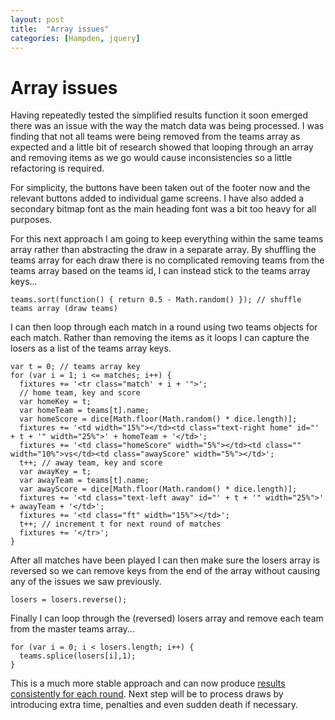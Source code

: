 ```yaml
---
layout: post
title:  "Array issues"
categories: [Hampden, jquery]
---
```


# Array issues

Having repeatedly tested the simplified results function it soon emerged there was an issue with the way the match data was being processed. I was finding that not all teams were being removed from the teams array as expected and a little bit of research showed that looping through an array and removing items as we go would cause inconsistencies so a little refactoring is required.

For simplicity, the buttons have been taken out of the footer now and the relevant buttons added to individual game screens. I have also added a secondary bitmap font as the main heading font was a bit too heavy for all purposes.

For this next approach I am going to keep everything within the same teams array rather than abstracting the draw in a separate array. By shuffling the teams array for each draw there is no complicated removing teams from the teams array based on the teams id, I can instead stick to the teams array keys...

```
teams.sort(function() { return 0.5 - Math.random() }); // shuffle teams array (draw teams)
```
I can then loop through each match in a round using two teams objects for each match. Rather than removing the items as it loops I can capture the losers as a list of the teams array keys. 
```
var t = 0; // teams array key
for (var i = 1; i <= matches; i++) {
  fixtures += '<tr class="match' + i + '">';
  // home team, key and score
  var homeKey = t;
  var homeTeam = teams[t].name;
  var homeScore = dice[Math.floor(Math.random() * dice.length)];
  fixtures += '<td width="15%"></td><td class="text-right home" id="' + t + '" width="25%">' + homeTeam + '</td>';
  fixtures += '<td class="homeScore" width="5%"></td><td class="" width="10%">vs</td><td class="awayScore" width="5%"></td>';
  t++; // away team, key and score
  var awayKey = t;
  var awayTeam = teams[t].name;
  var awayScore = dice[Math.floor(Math.random() * dice.length)];
  fixtures += '<td class="text-left away" id="' + t + '" width="25%">' + awayTeam + '</td>';
  fixtures += '<td class="ft" width="15%"></td>';
  t++; // increment t for next round of matches
  fixtures += '</tr>';
}

```
After all matches have been played I can then make sure the losers array is reversed so we can remove keys from the end of the array without causing any of the issues we saw previously.
```
losers = losers.reverse();
```
Finally I can loop through the (reversed) losers array and remove each team from the master teams array...

```
for (var i = 0; i < losers.length; i++) {
  teams.splice(losers[i],1);
}
```

This is a much more stable approach and can now produce [results consistently for each round](https://phowie74.github.io/dev/stage9.html). Next step will be to process draws by introducing extra time, penalties and even sudden death if necessary.